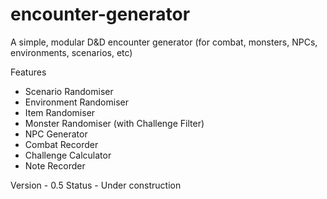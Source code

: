 # encounter-generator
A simple, modular D&amp;D encounter generator (for combat, monsters, NPCs, environments, scenarios, etc)

Features

+ Scenario Randomiser
+ Environment Randomiser
+ Item Randomiser
+ Monster Randomiser (with Challenge Filter)
+ NPC Generator
+ Combat Recorder
+ Challenge Calculator
+ Note Recorder

Version - 0.5
Status - Under construction
